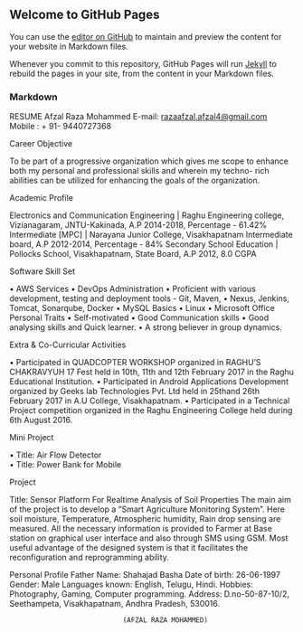 ## Welcome to GitHub Pages

You can use the [editor on GitHub](https://github.com/AfzalRaza54/Resume/edit/gh-pages/index.md) to maintain and preview the content for your website in Markdown files.

Whenever you commit to this repository, GitHub Pages will run [Jekyll](https://jekyllrb.com/) to rebuild the pages in your site, from the content in your Markdown files.

### Markdown
RESUME
Afzal Raza Mohammed
E-mail: razaafzal.afzal4@gmail.com                                                                            Mobile : + 91- 9440727368


Career Objective

To be part of a progressive organization which gives me scope to enhance both my personal and professional skills and wherein my techno- rich abilities can be utilized for enhancing the goals of the organization.

Academic Profile

Electronics and Communication Engineering | Raghu Engineering college, Vizianagaram, JNTU-Kakinada, A.P	
2014-2018, Percentage - 61.42%
Intermediate [MPC] | Narayana Junior College, Visakhapatnam Intermediate board, A.P
2012-2014, Percentage - 84% 
Secondary School Education | Pollocks School, Visakhapatnam, State Board, A.P 
2012, 8.0 CGPA

Software Skill Set

•	AWS Services 
•	DevOps Administration 
•	Proficient with various development, testing and deployment tools  - Git, Maven, 
•	Nexus, Jenkins, Tomcat, Sonarqube, Docker 
•	MySQL Basics
•	Linux
•	Microsoft Office
Personal Traits
•	Self-motivated 
•	Good Communication skills
•	Good analysing skills and Quick learner.
•	A strong believer in group dynamics.

Extra & Co-Curricular Activities

•	Participated in QUADCOPTER WORKSHOP organized in RAGHU’S CHAKRAVYUH 17 Fest held in 10th, 11th and 12th February 2017 in the Raghu Educational Institution. 
•	Participated in Android Applications Development organized by Geeks lab Technologies Pvt. Ltd held in 25thand 26th February 2017 in A.U College, Visakhapatnam. 
•	Participated in a Technical Project competition organized in the Raghu Engineering College held during 6th August 2016. 

Mini Project

•	Title:      Air Flow Detector  
•	Title:      Power Bank for Mobile 


Project

Title:   	Sensor Platform For Realtime Analysis of Soil Properties 
The main aim of the project is to develop a “Smart Agriculture Monitoring System”. Here soil moisture, Temperature, Atmospheric humidity, Rain drop sensing are measured. All the necessary information is provided to Farmer at Base station on graphical user interface and also through SMS using GSM. Most useful advantage of the designed system is that it facilitates the reconfiguration and reprogramming ability. 
                                                                                                    
Personal Profile
Father Name:  	 	Shahajad Basha 
Date of birth:  	 	26-06-1997 
Gender: 	 	Male 
Languages known: 	English, Telugu, Hindi. 
Hobbies: 	 	Photography, Gaming, Computer programming. 
Address: 		D.no-50-87-10/2, Seethampeta, Visakhapatnam, Andhra Pradesh, 530016.



								(AFZAL RAZA MOHAMMED)

